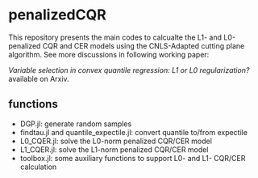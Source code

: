 # penalizedCQR

This repository presents the main codes to calcualte the L1- and L0-penalized CQR and CER models using the CNLS-Adapted cutting plane algorithm. See more discussions in following working paper:

*Variable selection in convex quantile regression: L1 or L0 regularization?* available on Arxiv.

## functions
- DGP.jl: generate random samples
- findtau.jl and quantile_expectile.jl: convert quantile to/from expectile
- L0_CQER.jl: solve the L0-norm penalized CQR/CER model
- L1_CQER.jl: solve the L1-norm penalized CQR/CER model
- toolbox.jl: some auxiliary functions to support L0- and L1- CQR/CER calculation


